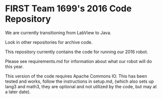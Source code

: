 # FIRST Team 1699's 2016 Code Repository

We are currently transitioning from LabView to Java. 

Look in other repositories for archive code.

This repository currently contains the code for running our 2016 robot.

Please see requirements.md for information about what our robot will do this year.

This version of the code requires Apache Commons IO. This has been tested and works, follow the instructions in setup.md, (which also sets up lang3 and math3, they are optional and not utilized by the code, but may at a later date).
